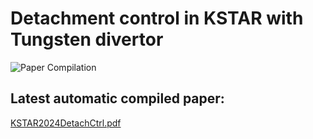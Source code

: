 # Detachment control in KSTAR with Tungsten divertor
![Paper Compilation](https://github.com/anchal-physics/KSTAR2024DetachCtrl/actions/workflows/compile.yml/badge.svg) 

## Latest automatic compiled paper:
[KSTAR2024DetachCtrl.pdf](https://github.com/anchal-physics/KSTAR2024DetachCtrl/blob/gh-pages/main.pdf)